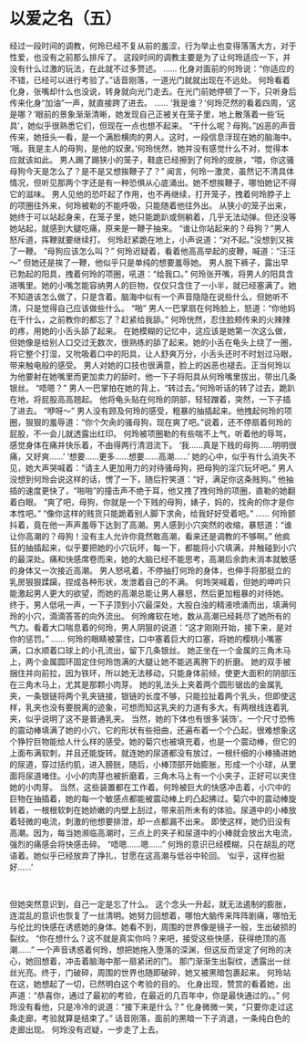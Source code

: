 # 以爱之名（五）

经过一段时间的调教，何玲已经不复从前的羞涩，行为举止也变得落落大方，对于性爱，也没有之前那么排斥了。
这段时间的调教主要是为了让何玲适应一下，并没有什么过激的玩法，在此就不过多赘述。
……
化身对面前的何玲说：“你适应的不错，已经可以进行考验了。”话音刚落，一道光门就就出现在不远处。
何玲看着化身，张嘴却什么也没说，转身就向光门走去。在光门前她停顿了一下，只听身后传来化身“加油”一声，就直接跨了进去。
……
‘我是谁？’何玲茫然的看着四周，‘这是哪？’眼前的景象渐渐清晰，她发现自己正被关在笼子里，地上散落着一些‘玩具’，她似乎很熟悉它们，但现在一点也想不起来。
“干什么呢？母狗。”凶恶的声音传来，她扭头一看，是一个满脸横肉的男人。这时，一段信息浮现在她的脑海中。
‘哦。我是主人的母狗，是他的奴隶。’何玲恍然，她并没有感觉什么不对，觉得本应就该如此。
男人踢了踢狭小的笼子，鞋底已经擦到了何玲的皮肤，“喂，你这骚母狗今天是怎么了？是不是又想挨鞭子了？”
闻言，何玲一激灵，虽然记不清具体情况，但听见那两个字还是有一种恐惧从心底涌出。她不想挨鞭子，哪怕她记不得它的滋味。
男人见他的恐吓起了作用，也不再继续，打开笼子，拽着何玲脖子上的项圈往外来，何玲被勒的不能呼吸，只能随着他往外出。
从狭小的笼子出来，她终于可以站起身来，在笼子里，她只能跪趴或侧躺着，几乎无法动弹。但还没等她站起，就感到大腿吃痛，原来是一鞭子抽来。
“谁让你站起来的？母狗？”男人怒斥道，挥鞭就要继续打。
何玲赶紧跪在地上，小声说道：“对不起。”没想到又挨了一鞭。
“母狗应该怎么叫？”
何玲迟疑着，看着他高高举起的皮鞭，喊道：“汪汪～”
但她还是挨了一鞭，他似乎只是单纯的想要羞辱她。
男人脱下裤子，露出早已勃起的阳具，拽着何玲的项圈，吼道：“给我口。”
何玲张开嘴，将男人的阳具含进嘴里。她的小嘴怎能容纳男人的巨物，仅仅只含住了一小半，就已经塞满了。她不知道该怎么做了，只是含着。脑海中似有一个声音隐隐在说些什么，但她听不清，只是觉得自己应该做些什么。
“啪”
男人一巴掌扇在何玲脸上，怒道：“你他妈在干什么，之前教你的都忘了？赶紧给我舔。”
何玲恍然，忍住脸颊传来的火辣辣的疼，用她的小舌头舔了起来。
在她模糊的记忆中，这应该是她第一次这么做，但她像是给别人口交过无数次，很熟练的舔了起来。她的小舌在龟头上绕了一圈，将它整个打湿，又吮吸着口中的阳具，让人舒爽万分，小舌头还时不时划过马眼，带来触电般的感受。
男人对她的口技也很满意，脸上的凶恶也褪去。正当何玲以为他要射在她嘴里而更加卖力的舔时，他一下子将阳具从何玲嘴里拔出，带出几条银丝。
“唔嗯？”
男人一巴掌拍在她的背上，“转过去。”何玲听话的转了过去，跪趴在地，将屁股高高翘起。
他将龟头贴在何玲的阴部，轻轻蹭着，突然，一下子插了进去。
“咿呀～”
男人没有顾及何玲的感受，粗暴的抽插起来。他拽起何玲的项圈，狠狠的羞辱道：“你个欠肏的骚母狗，现在爽了吧。”说着，还不停扇着何玲的屁股，不一会儿就透露出红印。
何玲被项圈勒的有些喘不上气，听着他的辱骂，感觉身体在痛并快乐着，不由得两行清泪流下。
‘我……真是下贱的母狗……明明很痛，又好爽……’
‘想要……更多……想要……高潮……’
她的心中，似乎有什么消失不见，她大声哭喊着：“请主人更加用力的对待骚母狗，把母狗的淫穴玩坏吧。”
男人没想到何玲会说这样的话，愣了一下，随后狞笑道：“好，满足你这条贱狗。”
他抽插的速度更快了，“啪啪”的撞击声不绝于耳，他又拽了拽何玲的项圈，直勒的她翻着白眼。
“爽了吧，母狗，你就是一个下贱的母狗，婊子，妈的，找肏的你才是你本性吧。”
“像你这样的贱货只能跪着别人脚下求肏，给我好好受着吧。”
……
何玲颤抖着，竟在他一声声羞辱下达到了高潮。男人感到小穴突然的收缩，暴怒道：“谁让你高潮的？母狗！没有主人允许你竟然敢高潮，看来还是调教的不够啊。”
他疯狂的抽插起来，似乎要把她的小穴玩坏，每一下，都能将小穴填满，并触碰到小穴的最深处。痛和快感席卷而来，她的大脑已经不能思考，高潮后余韵未消本就敏感的身体又一次接近高潮。
男人怒吼着，不停抽打何玲的身体，也伸手将那挺立的乳房狠狠蹂躏，捏成各种形状，发泄着自己的不满。
何玲哭喊着，但她的呻吟只能激起男人更大的欲望，而她的高潮总能让男人暴怒，然后更加粗暴的对待她。
终于，男人低吼一声，一下子顶到小穴最深处，大股白浊的精液喷涌而出，填满何玲的小穴，滴滴答答的向外流出。
何玲瘫软在地，数从高潮已经耗尽了她所有的气力。看着大口喘息着的何玲，男人阴狠的说道：“这才刚刚开始，接下来，是对你的惩罚。”
……
何玲的眼睛被蒙住，口中塞着巨大的口塞，将她的樱桃小嘴塞满，口水顺着口球上的小孔流出，留下几条银丝。
她正坐在一个金属的三角木马上，两个金属圆环固定住何玲饱满的大腿让她不能逃离胯下的折磨。
她的双手被捆住并向前拉，因为铁环，所以她无法移动，只能身体前倾，使更大面积的阴部压在三角木马上，尤其是那颗小肉芽。
她的乳法头上夹着两个圆形锯齿的金属乳夹，一条银链将两个乳夹链接，银链的长度不够，只能拉扯着两个乳头，但即使这样，乳夹也没有要脱离的迹象，可想而知这乳夹的力道有多大。有两根线连着乳夹，似乎说明了这不是普通乳夹。
当然，她的下体也有很多‘装饰’。一个尺寸恐怖的震动棒填满了她的小穴，它的形状有些扭曲，还遍布着一个个凸起，很难想象这个狰狞巨物能给人什么样的感受。她的菊穴也被填充着，也是一个震动棒，但它的上面布满软刺，并且还能旋转。就连她的尿道都没有放过，一根纤细的小棒捅进她的尿道，穿过括约肌，进入膀胱，随后，小棒顶部开始膨胀，形成一个小球，从里面将尿道堵住。小小的肉芽也被折磨着，三角木马上有一个小夹子，正好可以夹住她的小肉芽。
当然，这些装置都在工作着。何玲被巨大的快感冲击着，小穴中的巨物在抽插着，她的每一个敏感点都能被震动棒上的凸起拂过。菊穴中的震动棒旋转着，一根根软刺在她娇嫩的内壁上刮过，带来前所未有的体验。尿道中的小棒放着轻微的电流，刺激的他想要排泄，却一点都漏不出来。
即使这样，她仍旧没有高潮。因为，每当她濒临高潮时，三点上的夹子和尿道中的小棒就会放出大电流，强烈的痛感会将快感击碎。
“唔嗯……嗯……”
何玲的意识已经模糊，只在胡乱的呓语着。她似乎已经放弃了挣扎，甘愿在这高潮与低谷中轮回。
‘似乎，这样也挺好……’ 

  

但她突然意识到，自己一定是忘了什么。
这个念头一升起，就无法遏制的膨胀，连混乱的意识也恢复了一丝清明。她努力回想着，哪怕大脑传来阵阵剧痛，哪怕无与伦比的快感在诱惑她的身体。她看不到，周围的世界像是镜子一般，生出破损的裂纹。
“你在想什么？这不就是真实你吗？来吧，接受这些快感，获得绝顶的高潮……”
一个声音诱惑着何玲，想把她拖入堕落的深渊，但这反而坚定了何玲的决心，她回想着，冲击着脑海中那一扇紧闭的门。
那门渐渐生出裂纹，透露出一丝丝光亮。终于，门破碎，周围的世界也随即破碎，她又被黑暗包裹起来。
何玲站在这，她想起了一切，已然明白这个考验的目的。
化身出现，赞赏的看着她，出声道：“恭喜你，通过了最初的考验，在最近的几百年中，你是最快通过的。。”
何玲没有看他，只是冷冷的说道：“接下来是什么？”
化身微微一笑，“只要你走过这条走廊，考验就算是结束了。”
话音刚落，面前的黑暗一下子消退，一条纯白色的走廊出现。
何玲没有迟疑，一步走了上去。